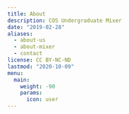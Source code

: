 ```yaml
---
title: About
description: COS Undergraduate Mixer
date: "2019-02-28"
aliases:
  - about-us
  - about-mixer
  - contact
license: CC BY-NC-ND
lastmod: "2020-10-09"
menu:
  main:
    weight: -90
    params:
      icon: user
---
```

